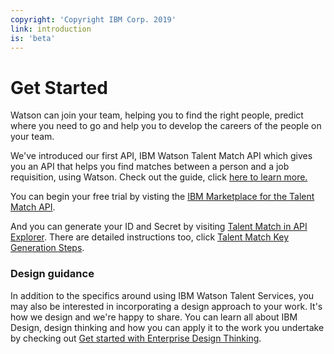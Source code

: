 ```yaml
---
copyright: 'Copyright IBM Corp. 2019'
link: introduction
is: 'beta'
---
```


# Get Started

Watson can join your team, helping you to find the right people, predict where you need to 
go and help you to develop the careers of the people on your team.

We've introduced our first API, IBM Watson Talent Match API which gives you an API that helps you find matches between a 
person and a job requisition, using Watson. Check out the guide, click 
[here to learn more.](https://github.com/watson-talent-services/developer-documents/blob/master/developer-guide/v1-talent-match.md)

You can begin your free trial by visting the [IBM Marketplace for the Talent Match API](https://www.ibm.com/us-en/marketplace/watson-talent-match/details). 

And you can generate your ID and Secret by visiting [Talent Match in API Explorer](https://developer.ibm.com/api/view/watsontalent-prod:watson-talent-match:title-Watson_Talent_Match). There are detailed instructions too, click [Talent Match Key Generation Steps](https://github.com/watson-talent-services/developer-documents/blob/master/developer-guide/v1-trial-reg-guide.md).


### Design guidance

In addition to the specifics around using IBM Watson Talent Services, you may also be interested in incorporating a 
design approach to your work. It's how we design and we're happy to share. You can learn all about IBM Design, design 
thinking and how you can apply it to the work you undertake by checking out 
[Get started with Enterprise Design Thinking](https://www.ibm.com/cloud/garage/content/think/practice_design_thinking/).

